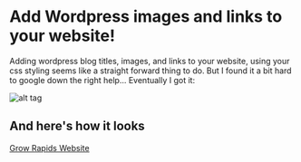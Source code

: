 Add Wordpress images and links to your website!
===============================================

Adding wordpress blog titles, images, and links to your website, using your css styling seems like a straight forward thing to do. But I found it a bit hard to google down the right help... Eventually I got it:

![alt tag](http://gis.wirapids.org/GitHubImage.jpg)


And here's how it looks 
-----------------------

[Grow Rapids Website](http://gis.wirapids.org/GrowRapidsSite/contact.html)
